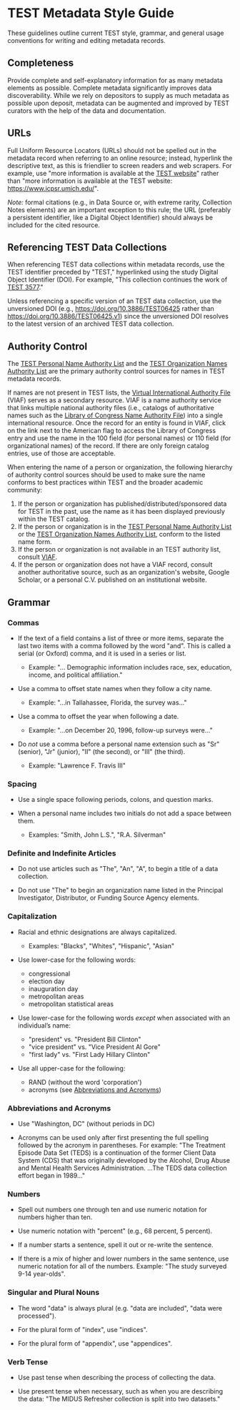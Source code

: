 # TEST Metadata Style Guide

These guidelines outline current TEST style, grammar, and general usage conventions for writing and editing metadata records.  

## Completeness

Provide complete and self-explanatory information for as many metadata elements as possible. Complete metadata significantly improves data discoverability. While we rely on depositors to supply as much metadata as possible upon deposit, metadata can be augmented and improved by TEST curators with the help of the data and documentation.  

## URLs

Full Uniform Resource Locators (URLs) should not be spelled out in the metadata record when referring to an online resource; instead, hyperlink the descriptive text, as this is friendlier to screen readers and web scrapers. For example, use "more information is available at the [TEST website](https://www.icpsr.umich.edu/)" rather than "more information is available at the TEST website: https://www.icpsr.umich.edu/".  

*Note:* formal citations (e.g., in Data Source or, with extreme rarity, Collection Notes elements) are an important exception to this rule; the URL (preferably a persistent identifier, like a Digital Object Identifier) should always be included for the cited resource.  

## Referencing TEST Data Collections

When referencing TEST data collections within metadata records, use the TEST identifier preceded by "TEST," hyperlinked using the study Digital Object Identifier (DOI). For example, "This collection continues the work of [TEST 3577](https://doi.org/10.3886/TEST03577)."  

Unless referencing a specific version of an TEST data collection, use the unversioned DOI (e.g., https://doi.org/10.3886/TEST06425 rather than https://doi.org/10.3886/TEST06425.v1) since the unversioned DOI resolves to the latest version of an archived TEST data collection.  

## Authority Control

The [TEST Personal Name Authority List](https://www.icpsr.umich.edu/web/TEST/thesaurus/10002) and the [TEST Organization Names Authority List](https://www.icpsr.umich.edu/web/TEST/thesaurus/10004) are the primary authority control sources for names in TEST metadata records.  

If names are not present in TEST lists, the [Virtual International Authority File](https://viaf.org/) (VIAF) serves as a secondary resource. VIAF is a name authority service that links multiple national authority files (i.e., catalogs of authoritative names such as the [Library of Congress Name Authority File](https://id.loc.gov/authorities/names.html)) into a single international resource. Once the record for an entity is found in VIAF, click on the link next to the American flag to access the Library of Congress entry and use the name in the 100 field (for personal names) or 110 field (for organizational names) of the record. If there are only foreign catalog entries, use of those are acceptable.  

When entering the name of a person or organization, the following hierarchy of authority control sources should be used to make sure the name conforms to best practices within TEST and the broader academic community:  

  1. If the person or organization has published/distributed/sponsored data for TEST in the past, use the name as it has been displayed previously within the TEST catalog.  
  2. If the person or organization is in the [TEST Personal Name Authority List](https://www.icpsr.umich.edu/web/TEST/thesaurus/10002) or the [TEST Organization Names Authority List](https://www.icpsr.umich.edu/web/TEST/thesaurus/10004), conform to the listed name form.
  3. If the person or organization is not available in an TEST authority list, consult [VIAF](https://viaf.org).  
  4. If the person or organization does not have a VIAF record, consult another authoritative source, such as an organization's website, Google Scholar, or a personal C.V. published on an institutional website.  

## Grammar

### Commas

  - If the text of a field contains a list of three or more items, separate the last two items with a comma followed by the word "and". This is called a serial (or Oxford) comma, and it is used in a series or list.  

    - Example:  "… Demographic information includes race, sex, education, income, and political affiliation."  

  - Use a comma to offset state names when they follow a city name.  

    - Example:  "…in Tallahassee, Florida, the survey was…"  

  - Use a comma to offset the year when following a date.  

    - Example:  "…on December 20, 1996, follow-up surveys were…"

  - Do *not* use a comma before a personal name extension such as "Sr" (senior), "Jr" (junior), "II" (the second), or "III" (the third).  

    - Example:  "Lawrence F. Travis III"

### Spacing

  - Use a single space following periods, colons, and question marks.

  - When a personal name includes two initials do not add a space between them.  

    - Examples:  "Smith, John L.S.", "R.A. Silverman"

### Definite and Indefinite Articles

  - Do not use articles such as "The", "An", "A", to begin a title of a data collection.

  - Do not use "The" to begin an organization name listed in the Principal Investigator, Distributor, or Funding Source Agency elements.

### Capitalization

  - Racial and ethnic designations are always capitalized.  

    - Examples:  "Blacks", "Whites", "Hispanic", "Asian"

  - Use lower-case for the following words:  

    - congressional
    - election day
    - inauguration day 
    - metropolitan areas
    - metropolitan statistical areas

  - Use lower-case for the following words *except* when associated with an 
individual’s name:

    - "president" vs. "President Bill Clinton"
    - "vice president" vs. "Vice President Al Gore"
    - "first lady" vs. "First Lady Hillary Clinton"

  - Use all upper-case for the following:

    - RAND (without the word 'corporation')
    - acronyms (see [Abbreviations and Acronyms](#-abbreviations-and-acronyms))

### Abbreviations and Acronyms  

  - Use "Washington, DC" (without periods in DC)

  - Acronyms can be used only after first presenting the full spelling followed by the acronym in parentheses. For example: "The Treatment Episode Data Set (TEDS) is a continuation of the former Client Data System (CDS) that was originally developed by the Alcohol, Drug Abuse and Mental Health Services Administration. …The TEDS data collection effort began in 1989…"

### Numbers  

  - Spell out numbers one through ten and use numeric notation for numbers higher than ten.

  - Use numeric notation with "percent" (e.g., 68 percent, 5 percent).

  - If a number starts a sentence, spell it out or re-write the sentence.

  - If there is a mix of higher and lower numbers in the same sentence, use numeric notation for all of the numbers. Example: "The study surveyed 9-14 year-olds".

### Singular and Plural Nouns

  - The word "data" is always plural (e.g. "data are included", "data were processed").

  - For the plural form of "index", use "indices".

  - For the plural form of "appendix", use "appendices".

### Verb Tense 

  - Use past tense when describing the process of collecting the data. 

  - Use present tense when necessary, such as when you are describing the data: "The MIDUS Refresher collection is split into two datasets."

